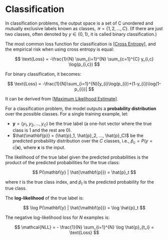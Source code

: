 # Classification

In classification problems, the output space is a set of C unordered and mutually exclusive labels known as classes, $\mathcal{Y} = \{1, 2, \dots, C\}$. (If there are just two classes, often denoted by $y \in \{0, 1\}$, it is called binary classification.)

The most common loss function for classification is [[Cross Entropy]], and the empirical risk when using cross entropy is equal:

$$
\text{Loss} = -\frac{1}{N} \sum_{i=1}^{N} \sum_{c=1}^{C} y_{i,c} \log(p_{i,c})
$$

For binary classification, it becomes:

$$
\text{Loss} = -\frac{1}{N}\sum_{i=1}^{N}[y_{i}\log(p_{i})+(1-y_{i})\log(1-p_{i})]
$$

It can be derived from [[Maximum Likelihood Estimate]].

For a classification problem, the model outputs a **probability distribution** over the possible classes. For a single training example, let:

- $\mathbf{y} = (y_1, y_2, ..., y_C)$ be the true label (a one-hot vector where the true class is 1 and the rest are 0).
- $\hat{\mathbf{p}} = (\hat{p}_1, \hat{p}_2, ..., \hat{p}_C)$ be the predicted probability distribution over the $C$ classes, i.e., $\hat{p}_c = P(y=c | \mathbf{x})$, where $\mathbf{x}$ is the input.

The likelihood of the true label given the predicted probabilities is the product of the predicted probabilities for the true class:

$$
P(\mathbf{y} | \hat{\mathbf{p}}) = \hat{p}_t
$$

where $t$ is the true class index, and $\hat{p}_t$ is the predicted probability for the true class.

The **log-likelihood** of the true label is:

$$
\log P(\mathbf{y} | \hat{\mathbf{p}}) = \log \hat{p}_t
$$

The negative log-likelihood loss for $N$ examples is:

$$
\mathcal{NLL} = - \frac{1}{N} \sum_{i=1}^{N} \log \hat{p}_{t_i} = \text{Loss}
$$


[//begin]: # "Autogenerated link references for markdown compatibility"
[Cross Entropy]: <Cross Entropy.md> "Cross Entropy"
[Maximum Likelihood Estimate]: <Maximum Likelihood Estimate.md> "Maximum Likelihood Estimate"
[//end]: # "Autogenerated link references"
